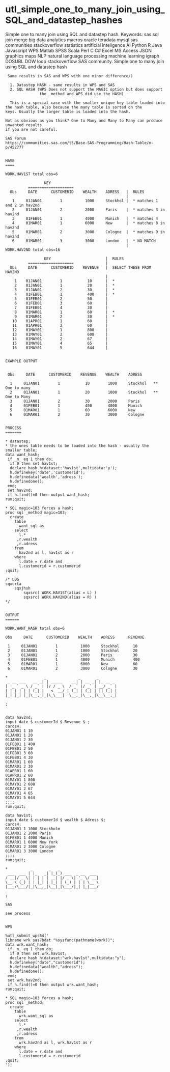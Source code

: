# utl_simple_one_to_many_join_using_SQL_and_datastep_hashes
Simple one to many join using SQL and datastep hash.  Keywords: sas sql join merge big data analytics macros oracle teradata mysql sas communities stackoverflow statistics artificial inteligence AI Python R Java Javascript WPS Matlab SPSS Scala Perl C C# Excel MS Access JSON graphics maps NLP natural language processing machine learning igraph DOSUBL DOW loop stackoverflow SAS community.
    Simple one to many join using SQL and datastep hash

     Same results in SAS and WPS with one minor difference/)

      1. Datastep HASH - same results in WPS and SAS
      2. SQL HASH (WPS Does not support the MAGIC option but does support
                   the _method and WPS did use the HASH)
                   
      This is a special case with the smaller unique key table loaded into the hash table, also because the many table is sorted on the       keys. Usually the larger table is loaded into the hash.              

    Not as obvious as you think? One to Many and Many to Many can produce unwanted results
    if you are not careful.

    SAS Forum
    https://communities.sas.com/t5/Base-SAS-Programming/Hash-Table/m-p/452777


    HAVE
    ====

    WORK.HAV1ST total obs=6

                     KEY
              ====================
      Obs     DATE      CUSTOMERID    WEALTH    ADRESS   |  RULES
                                                         |
       1     01JAN01        1          1000     Stockhol |  * matches 1 and 2 in hav2nd
       2     01JAN01        2          2000     Paris    |  * matches 3 in hav2nd
       3     01FEB01        1          4000     Munich   |  * matches 4
       4     01MAR01        1          6000     New      |  * matches 8 in hav2nd
       5     01MAR01        2          3000     Cologne  |  * matches 9 in hav2nd
       6     01MAR01        3          3000     London   |  * NO MATCH
                                                         |
    WORK.HAV2ND total obs=16

                     KEY                        |  RULES
              ====================              |
      Obs     DATE      CUSTOMERID    REVENUE   |  SELECT THESE FROM HAV2ND
                                                |
        1    01JAN01        1           10      |  *
        2    01JAN01        1           20      |  *
        3    01JAN01        2           30      |  *
        4    01FEB01        1           400     |  *
        5    01FEB01        2           50      |
        6    01FEB01        3           60      |
        7    01FEB01        4           30      |
        8    01MAR01        1           60      |  *
        9    01MAR01        2           30      |  *
       10    01APR01        1           60      |
       11    01APR01        2           60      |
       12    01MAY01        1           800     |
       13    01MAY01        2           608     |
       14    01MAY01        2           67      |
       15    01MAY01        4           65      |
       16    01MAY01        5           644     |


    EXAMPLE OUTPUT


     Obs     DATE      CUSTOMERID    REVENUE    WEALTH    ADRESS

      1     01JAN01        1           10        1000     Stockhol   ** One to many
      2     01JAN01        1           20        1000     Stockhol   ** One to Many
      3     01JAN01        2           30        2000     Paris
      4     01FEB01        1           400       4000     Munich
      5     01MAR01        1           60        6000     New
      6     01MAR01        2           30        3000     Cologne


    PROCESS
    =======

    * datastep;
    * the ones table needs to be loaded into the hash - usually the smaller table;
    data want_hash;
     if _n_ eq 1 then do;
      if 0 then set hav1st;
      declare hash h(dataset:'hav1st',multidata:'y');
      h.definekey('date','customerid');
      h.definedata('wealth','adress');
      h.definedone();
     end;
     set hav2nd;
     if h.find()=0 then output want_hash;
    run;quit;

    * SQL magic=103 forces a hash;
    proc sql _method magic=103;
      create
        table
          want_sql as
        select
          l.*
         ,r.wealth
         ,r.adress
        from
          hav2nd as l, hav1st as r
        where
          l.date = r.date and
          l.customerid = r.customerid
    ;quit;

    /* LOG
    sqxcrta
        sqxjhsh
            sqxsrc( WORK.HAV1ST(alias = L) )
            sqxsrc( WORK.HAV2ND(alias = R) )
    */


    OUTPUT
    ======

    WORK.WANT_HASH total obs=6

    Obs     DATE      CUSTOMERID    WEALTH    ADRESS      REVENUE

     1     01JAN01        1          1000     Stockhol      10
     2     01JAN01        1          1000     Stockhol      20
     3     01JAN01        2          2000     Paris         30
     4     01FEB01        1          4000     Munich        400
     5     01MAR01        1          6000     New           60
     6     01MAR01        2          3000     Cologne       30

    *                _              _       _
     _ __ ___   __ _| | _____    __| | __ _| |_ __ _
    | '_ ` _ \ / _` | |/ / _ \  / _` |/ _` | __/ _` |
    | | | | | | (_| |   <  __/ | (_| | (_| | || (_| |
    |_| |_| |_|\__,_|_|\_\___|  \__,_|\__,_|\__\__,_|

    ;


    data hav2nd;
    input date $ customerId $ Revenue $ ;
    cards4;
    01JAN01 1 10
    01JAN01 1 20
    01JAN01 2 30
    01FEB01 1 400
    01FEB01 2 50
    01FEB01 3 60
    01FEB01 4 30
    01MAR01 1 60
    01MAR01 2 30
    01APR01 1 60
    01APR01 2 60
    01MAY01 1 800
    01MAY01 2 608
    01MAY01 2 67
    01MAY01 4 65
    01MAY01 5 644
    ;;;;
    run;quit;

    data hav1st;
    input date $ customerId $ wealth $ Adress $;
    cards4;
    01JAN01 1 1000 Stockholm
    01JAN01 2 2000 Paris
    01FEB01 1 4000 Munich
    01MAR01 1 6000 New York
    01MAR01 2 3000 Cologne
    01MAR01 3 3000 London
    ;;;;
    run;quit;

    *          _       _   _
     ___  ___ | |_   _| |_(_) ___  _ __  ___
    / __|/ _ \| | | | | __| |/ _ \| '_ \/ __|
    \__ \ (_) | | |_| | |_| | (_) | | | \__ \
    |___/\___/|_|\__,_|\__|_|\___/|_| |_|___/

    ;

    SAS

    see process


    WPS

    %utl_submit_wps64('
    libname wrk sas7bdat "%sysfunc(pathname(work))";
    data wrk.want_hash;
     if _n_ eq 1 then do;
      if 0 then set wrk.hav1st;
      declare hash h(dataset:"wrk.hav1st",multidata:"y");
      h.definekey("date","customerid");
      h.definedata("wealth","adress");
      h.definedone();
     end;
     set wrk.hav2nd;
     if h.find()=0 then output wrk.want_hash;
    run;quit;

    * SQL magic=103 forces a hash;
    proc sql _method;
      create
        table
          wrk.want_sql as
        select
          l.*
         ,r.wealth
         ,r.adress
        from
          wrk.hav2nd as l, wrk.hav1st as r
        where
          l.date = r.date and
          l.customerid = r.customerid
    ;quit;
    ');

